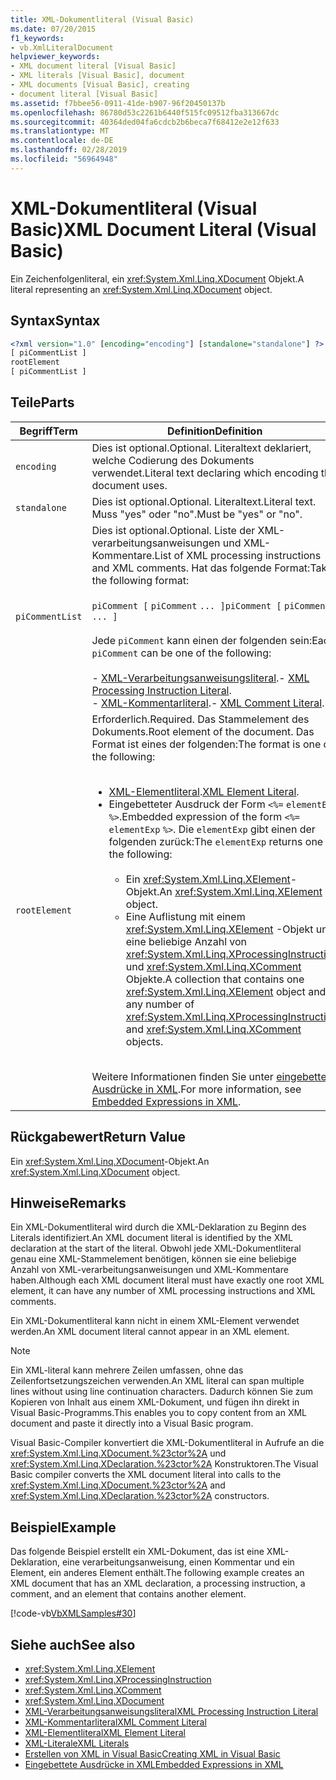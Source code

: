 ```yaml
---
title: XML-Dokumentliteral (Visual Basic)
ms.date: 07/20/2015
f1_keywords:
- vb.XmlLiteralDocument
helpviewer_keywords:
- XML document literal [Visual Basic]
- XML literals [Visual Basic], document
- XML documents [Visual Basic], creating
- document literal [Visual Basic]
ms.assetid: f7bbee56-0911-41de-b907-96f20450137b
ms.openlocfilehash: 86780d53c2261b6440f515fc09512fba313667dc
ms.sourcegitcommit: 40364ded04fa6cdcb2b6beca7f68412e2e12f633
ms.translationtype: MT
ms.contentlocale: de-DE
ms.lasthandoff: 02/28/2019
ms.locfileid: "56964948"
---
```

# <a name="xml-document-literal-visual-basic"></a><span data-ttu-id="6e7c9-102">XML-Dokumentliteral (Visual Basic)</span><span class="sxs-lookup"><span data-stu-id="6e7c9-102">XML Document Literal (Visual Basic)</span></span>
<span data-ttu-id="6e7c9-103">Ein Zeichenfolgenliteral, ein <xref:System.Xml.Linq.XDocument> Objekt.</span><span class="sxs-lookup"><span data-stu-id="6e7c9-103">A literal representing an <xref:System.Xml.Linq.XDocument> object.</span></span>  
  
## <a name="syntax"></a><span data-ttu-id="6e7c9-104">Syntax</span><span class="sxs-lookup"><span data-stu-id="6e7c9-104">Syntax</span></span>  
  
```xml  
<?xml version="1.0" [encoding="encoding"] [standalone="standalone"] ?>  
[ piCommentList ]  
rootElement  
[ piCommentList ]  
```  
  
## <a name="parts"></a><span data-ttu-id="6e7c9-105">Teile</span><span class="sxs-lookup"><span data-stu-id="6e7c9-105">Parts</span></span>  
  
|<span data-ttu-id="6e7c9-106">Begriff</span><span class="sxs-lookup"><span data-stu-id="6e7c9-106">Term</span></span>|<span data-ttu-id="6e7c9-107">Definition</span><span class="sxs-lookup"><span data-stu-id="6e7c9-107">Definition</span></span>|  
|---|---|  
|`encoding`|<span data-ttu-id="6e7c9-108">Dies ist optional.</span><span class="sxs-lookup"><span data-stu-id="6e7c9-108">Optional.</span></span> <span data-ttu-id="6e7c9-109">Literaltext deklariert, welche Codierung des Dokuments verwendet.</span><span class="sxs-lookup"><span data-stu-id="6e7c9-109">Literal text declaring which encoding the document uses.</span></span>|  
|`standalone`|<span data-ttu-id="6e7c9-110">Dies ist optional.</span><span class="sxs-lookup"><span data-stu-id="6e7c9-110">Optional.</span></span> <span data-ttu-id="6e7c9-111">Literaltext.</span><span class="sxs-lookup"><span data-stu-id="6e7c9-111">Literal text.</span></span> <span data-ttu-id="6e7c9-112">Muss "yes" oder "no".</span><span class="sxs-lookup"><span data-stu-id="6e7c9-112">Must be "yes" or "no".</span></span>|  
|`piCommentList`|<span data-ttu-id="6e7c9-113">Dies ist optional.</span><span class="sxs-lookup"><span data-stu-id="6e7c9-113">Optional.</span></span> <span data-ttu-id="6e7c9-114">Liste der XML-verarbeitungsanweisungen und XML-Kommentare.</span><span class="sxs-lookup"><span data-stu-id="6e7c9-114">List of XML processing instructions and XML comments.</span></span> <span data-ttu-id="6e7c9-115">Hat das folgende Format:</span><span class="sxs-lookup"><span data-stu-id="6e7c9-115">Takes the following format:</span></span><br /><br /> <span data-ttu-id="6e7c9-116">`piComment [` `piComment` `... ]`</span><span class="sxs-lookup"><span data-stu-id="6e7c9-116">`piComment [` `piComment` `... ]`</span></span><br /><br /> <span data-ttu-id="6e7c9-117">Jede `piComment` kann einen der folgenden sein:</span><span class="sxs-lookup"><span data-stu-id="6e7c9-117">Each `piComment` can be one of the following:</span></span><br /><br /> <span data-ttu-id="6e7c9-118">-   [XML-Verarbeitungsanweisungsliteral](../../../visual-basic/language-reference/xml-literals/xml-processing-instruction-literal.md).</span><span class="sxs-lookup"><span data-stu-id="6e7c9-118">-   [XML Processing Instruction Literal](../../../visual-basic/language-reference/xml-literals/xml-processing-instruction-literal.md).</span></span><br /><span data-ttu-id="6e7c9-119">-   [XML-Kommentarliteral](../../../visual-basic/language-reference/xml-literals/xml-comment-literal.md).</span><span class="sxs-lookup"><span data-stu-id="6e7c9-119">-   [XML Comment Literal](../../../visual-basic/language-reference/xml-literals/xml-comment-literal.md).</span></span>|  
|`rootElement`|<span data-ttu-id="6e7c9-120">Erforderlich.</span><span class="sxs-lookup"><span data-stu-id="6e7c9-120">Required.</span></span> <span data-ttu-id="6e7c9-121">Das Stammelement des Dokuments.</span><span class="sxs-lookup"><span data-stu-id="6e7c9-121">Root element of the document.</span></span> <span data-ttu-id="6e7c9-122">Das Format ist eines der folgenden:</span><span class="sxs-lookup"><span data-stu-id="6e7c9-122">The format is one of the following:</span></span><br /><br /> <ul><li><span data-ttu-id="6e7c9-123">[XML-Elementliteral](../../../visual-basic/language-reference/xml-literals/xml-element-literal.md).</span><span class="sxs-lookup"><span data-stu-id="6e7c9-123">[XML Element Literal](../../../visual-basic/language-reference/xml-literals/xml-element-literal.md).</span></span></li><li><span data-ttu-id="6e7c9-124">Eingebetteter Ausdruck der Form `<%=` `elementExp` `%>`.</span><span class="sxs-lookup"><span data-stu-id="6e7c9-124">Embedded expression of the form `<%=` `elementExp` `%>`.</span></span> <span data-ttu-id="6e7c9-125">Die `elementExp` gibt einen der folgenden zurück:</span><span class="sxs-lookup"><span data-stu-id="6e7c9-125">The `elementExp` returns one of the following:</span></span><br /><br /> <ul><li><span data-ttu-id="6e7c9-126">Ein <xref:System.Xml.Linq.XElement>-Objekt.</span><span class="sxs-lookup"><span data-stu-id="6e7c9-126">An <xref:System.Xml.Linq.XElement> object.</span></span></li><li><span data-ttu-id="6e7c9-127">Eine Auflistung mit einem <xref:System.Xml.Linq.XElement> -Objekt und eine beliebige Anzahl von <xref:System.Xml.Linq.XProcessingInstruction> und <xref:System.Xml.Linq.XComment> Objekte.</span><span class="sxs-lookup"><span data-stu-id="6e7c9-127">A collection that contains one <xref:System.Xml.Linq.XElement> object and any number of <xref:System.Xml.Linq.XProcessingInstruction> and <xref:System.Xml.Linq.XComment> objects.</span></span></li></ul></li></ul><br /> <span data-ttu-id="6e7c9-128">Weitere Informationen finden Sie unter [eingebettete Ausdrücke in XML](../../../visual-basic/programming-guide/language-features/xml/embedded-expressions-in-xml.md).</span><span class="sxs-lookup"><span data-stu-id="6e7c9-128">For more information, see [Embedded Expressions in XML](../../../visual-basic/programming-guide/language-features/xml/embedded-expressions-in-xml.md).</span></span>|  
  
## <a name="return-value"></a><span data-ttu-id="6e7c9-129">Rückgabewert</span><span class="sxs-lookup"><span data-stu-id="6e7c9-129">Return Value</span></span>  
 <span data-ttu-id="6e7c9-130">Ein <xref:System.Xml.Linq.XDocument>-Objekt.</span><span class="sxs-lookup"><span data-stu-id="6e7c9-130">An <xref:System.Xml.Linq.XDocument> object.</span></span>  
  
## <a name="remarks"></a><span data-ttu-id="6e7c9-131">Hinweise</span><span class="sxs-lookup"><span data-stu-id="6e7c9-131">Remarks</span></span>  
 <span data-ttu-id="6e7c9-132">Ein XML-Dokumentliteral wird durch die XML-Deklaration zu Beginn des Literals identifiziert.</span><span class="sxs-lookup"><span data-stu-id="6e7c9-132">An XML document literal is identified by the XML declaration at the start of the literal.</span></span> <span data-ttu-id="6e7c9-133">Obwohl jede XML-Dokumentliteral genau eine XML-Stammelement benötigen, können sie eine beliebige Anzahl von XML-verarbeitungsanweisungen und XML-Kommentare haben.</span><span class="sxs-lookup"><span data-stu-id="6e7c9-133">Although each XML document literal must have exactly one root XML element, it can have any number of XML processing instructions and XML comments.</span></span>  
  
 <span data-ttu-id="6e7c9-134">Ein XML-Dokumentliteral kann nicht in einem XML-Element verwendet werden.</span><span class="sxs-lookup"><span data-stu-id="6e7c9-134">An XML document literal cannot appear in an XML element.</span></span>  
  
> [!NOTE]
>  <span data-ttu-id="6e7c9-135">Ein XML-literal kann mehrere Zeilen umfassen, ohne das Zeilenfortsetzungszeichen verwenden.</span><span class="sxs-lookup"><span data-stu-id="6e7c9-135">An XML literal can span multiple lines without using line continuation characters.</span></span> <span data-ttu-id="6e7c9-136">Dadurch können Sie zum Kopieren von Inhalt aus einem XML-Dokument, und fügen ihn direkt in Visual Basic-Programms.</span><span class="sxs-lookup"><span data-stu-id="6e7c9-136">This enables you to copy content from an XML document and paste it directly into a Visual Basic program.</span></span>  
  
 <span data-ttu-id="6e7c9-137">Visual Basic-Compiler konvertiert die XML-Dokumentliteral in Aufrufe an die <xref:System.Xml.Linq.XDocument.%23ctor%2A> und <xref:System.Xml.Linq.XDeclaration.%23ctor%2A> Konstruktoren.</span><span class="sxs-lookup"><span data-stu-id="6e7c9-137">The Visual Basic compiler converts the XML document literal into calls to the <xref:System.Xml.Linq.XDocument.%23ctor%2A> and <xref:System.Xml.Linq.XDeclaration.%23ctor%2A> constructors.</span></span>  
  
## <a name="example"></a><span data-ttu-id="6e7c9-138">Beispiel</span><span class="sxs-lookup"><span data-stu-id="6e7c9-138">Example</span></span>  
 <span data-ttu-id="6e7c9-139">Das folgende Beispiel erstellt ein XML-Dokument, das ist eine XML-Deklaration, eine verarbeitungsanweisung, einen Kommentar und ein Element, ein anderes Element enthält.</span><span class="sxs-lookup"><span data-stu-id="6e7c9-139">The following example creates an XML document that has an XML declaration, a processing instruction, a comment, and an element that contains another element.</span></span>  
  
 [!code-vb[VbXMLSamples#30](~/samples/snippets/visualbasic/VS_Snippets_VBCSharp/VbXMLSamples/VB/XMLSamples13.vb#30)]  
  
## <a name="see-also"></a><span data-ttu-id="6e7c9-140">Siehe auch</span><span class="sxs-lookup"><span data-stu-id="6e7c9-140">See also</span></span>
- <xref:System.Xml.Linq.XElement>
- <xref:System.Xml.Linq.XProcessingInstruction>
- <xref:System.Xml.Linq.XComment>
- <xref:System.Xml.Linq.XDocument>
- [<span data-ttu-id="6e7c9-141">XML-Verarbeitungsanweisungsliteral</span><span class="sxs-lookup"><span data-stu-id="6e7c9-141">XML Processing Instruction Literal</span></span>](../../../visual-basic/language-reference/xml-literals/xml-processing-instruction-literal.md)
- [<span data-ttu-id="6e7c9-142">XML-Kommentarliteral</span><span class="sxs-lookup"><span data-stu-id="6e7c9-142">XML Comment Literal</span></span>](../../../visual-basic/language-reference/xml-literals/xml-comment-literal.md)
- [<span data-ttu-id="6e7c9-143">XML-Elementliteral</span><span class="sxs-lookup"><span data-stu-id="6e7c9-143">XML Element Literal</span></span>](../../../visual-basic/language-reference/xml-literals/xml-element-literal.md)
- [<span data-ttu-id="6e7c9-144">XML-Literale</span><span class="sxs-lookup"><span data-stu-id="6e7c9-144">XML Literals</span></span>](../../../visual-basic/language-reference/xml-literals/index.md)
- [<span data-ttu-id="6e7c9-145">Erstellen von XML in Visual Basic</span><span class="sxs-lookup"><span data-stu-id="6e7c9-145">Creating XML in Visual Basic</span></span>](../../../visual-basic/programming-guide/language-features/xml/creating-xml.md)
- [<span data-ttu-id="6e7c9-146">Eingebettete Ausdrücke in XML</span><span class="sxs-lookup"><span data-stu-id="6e7c9-146">Embedded Expressions in XML</span></span>](../../../visual-basic/programming-guide/language-features/xml/embedded-expressions-in-xml.md)
